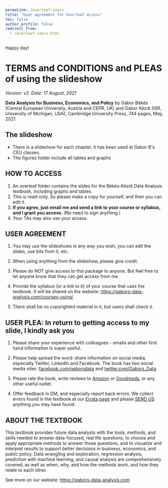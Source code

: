 ```yaml
---
permalink: /overleaf-users
title: "User agreement for Overleaf access"
toc: false
author_profile: false
redirect_from:
  - /overleaf-users.html
---
```


Happy day!

# TERMS and CONDITIONS and PLEAS of using the slideshow 

*Version: v2. Date: 17 August, 2021*


**Data Analysis for Business, Economics, and Policy** by Gábor Békés (Central European University, Austria and CEPR, UK) and Gábor Kézdi (ISR, University of Michigan, USA), Cambridge University Press, 744 pages, May, 2021. 

## The slideshow
-   There is a slideshow for each chapter, it has been used at Gabor B's CEU classes.
-   The figures folder include all tables and graphs


## HOW TO ACCESS


1.   An overleaf folder contains the slides for the Békés-Kézdi Data Analysis textbook, including graphs and tables. 
2.  This is read-only.  So please make a copy for yourself, and then you can edit it.
3.  **If you agree, just email me and send a link to your course or syllabus, and I grant you access.** (No need to sign anything.)
4.  Your TAs may also use your access.

## USER AGREEMENT

1.  You may use the slideshows in any way you wish, you can edit the
    slides, use bits from it, etc.

2.  When using anything from the slideshow, please give credit.

3.  Please do NOT give access to this package to anyone. But feel free
    to let anyone know that they can get access from me.

4.  Provide the syllabus (or a link to it) of your course that uses the textbook. It will be shared on the website: 
    <https://gabors-data-analysis.com/courses-using/>

5.  There shall be no copyrighted material in it, but users shall check
    it.

## USER PLEA: In return to getting access to my slide, I kindly ask you

1.  Please share your experience with colleagues - emails and other
    first hand information is super useful.

2.  Please help spread the word: share information on social media,
    especially Twitter, LinkedIn and Facebook. The book has two social
    media sites :[facebook.com/gaborsdata](https://www.facebook.com/gaborsdata) and [twitter.com/Gabors_Data](https://twitter.com/Gabors_Data)

3.  Please rate the book, write reviews to [Amazon](https://www.amazon.com/Data-Analysis-Business-Economics-Policy/dp/1108483011)  or [Goodreads](https://www.goodreads.com/book/show/54329233-data-analysis-for-business-economics-and-policy), or any other useful outlet. 

4.  Offer feedback in DM, and especially report back errors. We collect errors found in the textbook at our [Errata page](https://gabors-data-analysis.com/errata/) and
    please [SEND US](https://gabors-data-analysis.com/contact-us/) anything you may have found.


  
## ABOUT THE TEXTBOOK

This textbook provides future data analysts with the tools, methods, and skills needed to answer data-focused, real life questions, to choose and apply appropriate methods to answer those questions, and to visualize and interpret results to support better decisions in business, economics, and public policy. Data wrangling and exploration, regression analysis, prediction with machine learning, and causal analysis are comprehensively covered, as well as when, why, and how the methods work, and how they relate to each other. 


See more on our website: <https://gabors-data-analysis.com>



